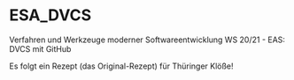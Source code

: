 # ESA_DVCS
Verfahren und Werkzeuge moderner Softwareentwicklung WS 20/21 - EAS: DVCS mit GitHub

Es folgt ein Rezept (das Original-Rezept) für Thüringer Klöße!
